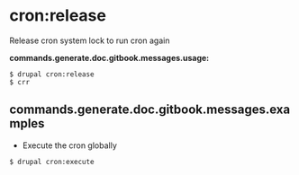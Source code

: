 # cron:release
Release cron system lock to run cron again

**commands.generate.doc.gitbook.messages.usage:**
```
$ drupal cron:release
$ crr  
```

## commands.generate.doc.gitbook.messages.examples
* Execute the cron globally
```
$ drupal cron:execute

```

